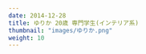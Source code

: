 ```yaml
---
date: 2014-12-28
title: ゆりか 20歳 専門学生(インテリア系)
thumbnail: "images/ゆりか.png" 
weight: 10
---
```




<script type="text/javascript" charset="utf-8" src="http://www.mgstage.com/js/mgs_sample_movie.js?p=200GANA-1489&s=1&m=5&c=H4DXKUIBIQ7YOYNKBIPRBPQ2D3"></script>

